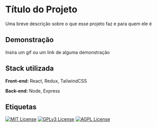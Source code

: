 
# Título do Projeto

Uma breve descrição sobre o que esse projeto faz e para quem ele é


## Demonstração

Insira um gif ou um link de alguma demonstração


## Stack utilizada

**Front-end:** React, Redux, TailwindCSS

**Back-end:** Node, Express


## Etiquetas

[![MIT License](https://img.shields.io/badge/License-MIT-green.svg)](https://choosealicense.com/licenses/mit/)
[![GPLv3 License](https://img.shields.io/badge/License-GPL%20v3-yellow.svg)](https://opensource.org/licenses/)
[![AGPL License](https://img.shields.io/badge/license-AGPL-blue.svg)](http://www.gnu.org/licenses/agpl-3.0)

